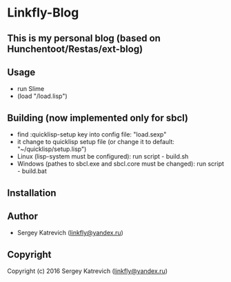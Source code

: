 # Linkfly-Blog
## This is my personal blog (based on Hunchentoot/Restas/ext-blog)

## Usage
 - run Slime
 - (load "<path-to-linkfly-blog>/load.lisp")

## Building (now implemented only for sbcl)
 - find :quicklisp-setup key into config file: "load.sexp"
 - it change to quicklisp setup file (or change it to default: "~/quicklisp/setup.lisp")
 - Linux (lisp-system must be configured): run script - build.sh
 - Windows (pathes to sbcl.exe and sbcl.core must be changed): run script - build.bat




## Installation

## Author

* Sergey Katrevich (linkfly@yandex.ru)

## Copyright

Copyright (c) 2016 Sergey Katrevich (linkfly@yandex.ru)
